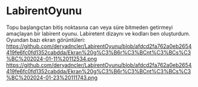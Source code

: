 # LabirentOyunu
Topu başlangıçtan bitiş noktasına can veya süre bitmeden getirmeyi amaçlayan bir labirent oyunu. Labiretent dizaynı ve kodları ben oluşturdum.
Oyundan bazı ekran görüntüleri:
https://github.com/deryadncler/LabirentOyunu/blob/afdcd2fa762a0eb2654419fe6fc0fd1352cabdda/Ekran%20g%C3%B6r%C3%BCnt%C3%BCs%C3%BC%202024-01-11%20112534.png
https://github.com/deryadncler/LabirentOyunu/blob/afdcd2fa762a0eb2654419fe6fc0fd1352cabdda/Ekran%20g%C3%B6r%C3%BCnt%C3%BCs%C3%BC%202024-01-23%20111743.png

